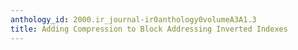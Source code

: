 ```yaml
---
anthology_id: 2000.ir_journal-ir0anthology0volumeA3A1.3
title: Adding Compression to Block Addressing Inverted Indexes
---
```

